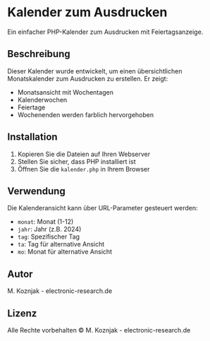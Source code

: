 # Kalender zum Ausdrucken

Ein einfacher PHP-Kalender zum Ausdrucken mit Feiertagsanzeige.

## Beschreibung

Dieser Kalender wurde entwickelt, um einen übersichtlichen Monatskalender zum Ausdrucken zu erstellen. Er zeigt:
- Monatsansicht mit Wochentagen
- Kalenderwochen
- Feiertage
- Wochenenden werden farblich hervorgehoben

## Installation

1. Kopieren Sie die Dateien auf Ihren Webserver
2. Stellen Sie sicher, dass PHP installiert ist
3. Öffnen Sie die `kalender.php` in Ihrem Browser

## Verwendung

Die Kalenderansicht kann über URL-Parameter gesteuert werden:
- `monat`: Monat (1-12)
- `jahr`: Jahr (z.B. 2024)
- `tag`: Spezifischer Tag
- `ta`: Tag für alternative Ansicht
- `mo`: Monat für alternative Ansicht

## Autor

M. Koznjak - electronic-research.de

## Lizenz

Alle Rechte vorbehalten © M. Koznjak - electronic-research.de 